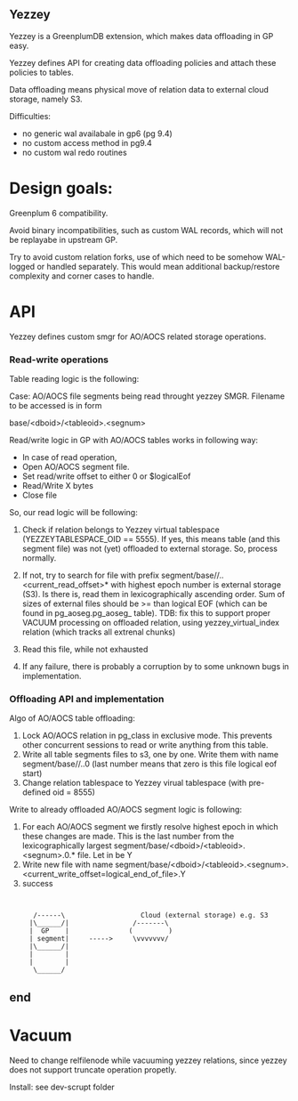 ## Yezzey

Yezzey is a GreenplumDB extension, which makes data offloading in GP easy.

Yezzey defines API for creating data offloading policies and attach these policies to tables.

Data offloading means physical move of relation data to external cloud storage, namely S3.

Difficulties:

- no generic wal availabale in gp6 (pg 9.4)
- no custom access method in pg9.4
- no custom wal redo routines

# Design goals:

Greenplum 6 compatibility.

Avoid binary incompatibilities, such as custom WAL records, which will not be replayabe in upstream GP.

Try to avoid custom relation forks, use of which need to be somehow WAL-logged or handled separately. This would mean additional backup/restore complexity and corner cases to handle.

# API

Yezzey defines custom smgr for AO/AOCS related storage operations.

### Read-write operations

Table reading logic is the following:

Case: AO/AOCS file segments being read throught yezzey SMGR. Filename to be accessed is in form

base/\<dboid\>/\<tableoid\>.\<segnum\>


Read/write logic in GP with AO/AOCS tables works in following way:

* In case of read operation,
* Open AO/AOCS segment file.
* Set read/write offset to either 0 or $logicalEof
* Read/Write X bytes
* Close file


So, our read logic will be following:

1) Check if relation belongs to Yezzey virtual tablespace (YEZZEYTABLESPACE_OID == 5555). If yes, this means table (and this segment file) was not (yet) offloaded to external storage. So, process normally.
2) If not, try to search for file with prefix segment<gpsegment>/base/<dboid>/<tableoid>.<segnum>.<current_read_offset>* with highest epoch number is external storage (S3). Is there is,
   read them in lexicographically ascending order. Sum of sizes of external files should be >= than logical EOF (which can be found in pg_aoseg.pg_aoseg_<tableoid> table). 
   TDB: fix this to support proper VACUUM processing on offloaded relation, using yezzey_virtual_index relation (which tracks all extrenal chunks)
   
3) Read this file, while not exhausted
4) If any failure, there is probably a corruption by to some unknown bugs in implementation.

### Offloading API and implementation

Algo of AO/AOCS table offloading:

1) Lock AO/AOCS relation in pg_class in exclusive mode. This prevents other concurrent sessions to read or write anything from this table.
2) Write all table segments files to s3, one by one. Write them with name segment<gpsegment>/base/<dboid>/<tableoid>.<segnum>.0 (last number means that zero is this file logical eof start)
3) Change relation tablespace to Yezzey virual tablespace (with pre-defined oid = 8555)

Write to already offloaded AO/AOCS segment logic is following:

1) For each AO/AOCS segment we firstly resolve highest epoch in which these changes are made. This is the last number from the lexicographically largest segment<gpsegment>/base/\<dboid\>/\<tableoid\>.\<segnum\>.0.* file. Let in be Y
2) Write new file with name  segment<gpsegment>/base/\<dboid\>/\<tableoid\>.\<segnum\>.\<current_write_offset=logical_end_of_file\>.Y
3) success

```


      /------\                   Cloud (external storage) e.g. S3
     |\______/|                /-------\
     |  GP    |               (         )
     | segment|     ----->     \vvvvvvv/
     |\______/|
     |        |
     |        |
      \______/
```



## end


# Vacuum

Need to change relfilenode while vacuuming yezzey relations, since yezzey does not support truncate operation propetly.


Install:
see dev-scrupt folder
